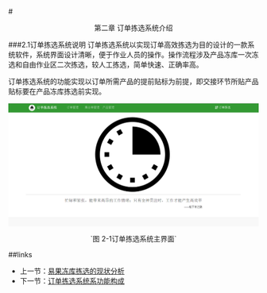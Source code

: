 #<p align=center>第二章 订单拣选系统介绍</p>
###2.1订单拣选系统说明
订单拣选系统以实现订单高效拣选为目的设计的一款系统软件，系统界面设计清晰，便于作业人员的操作。操作流程涉及产品冻库一次冻选和自由作业区二次拣选，较人工拣选，简单快速、正确率高。

订单拣选系统的功能实现以订单所需产品的提前贴标为前提，即交接环节所贴产品贴标要在产品冻库拣选前实现。

<img src="images/订单拣选系统介绍.png"  alt ="图 2-1订单拣选系统主界面" align=center />
<p align=center>`图 2-1订单拣选系统主界面`</p>

##links
+ 上一节：[易果冻库拣选的现状分析](1.0.md)
+ 下一节：[订单拣选系统系功能构成](2.2.md)